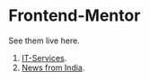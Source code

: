 # Frontend-Mentor

See them live here.
1)  [IT-Services](https://it-solutions.netlify.app/).
2)  [News from India](https://futureindia.netlify.app/).
